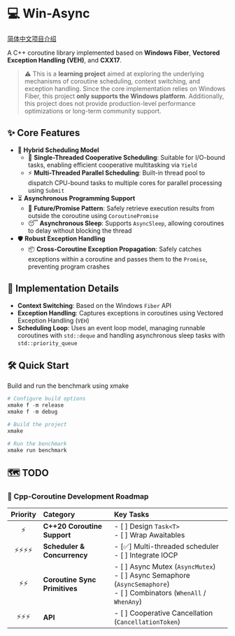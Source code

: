 # 💻 Win-Async

[简体中文项目介绍](README.zh-CN.md)

A C++ coroutine library implemented based on **Windows Fiber**, **Vectored Exception Handling (VEH)**, and **CXX17**.

> ⚠️ This is a **learning project** aimed at exploring the underlying mechanisms of coroutine scheduling, context switching, and exception handling. Since the core implementation relies on Windows Fiber, this project **only supports the Windows platform**. Additionally, this project does not provide production-level performance optimizations or long-term community support.

## ✨ Core Features

- 🚀 **Hybrid Scheduling Model**
  - 🤝 **Single-Threaded Cooperative Scheduling**: Suitable for I/O-bound tasks, enabling efficient cooperative multitasking via `Yield`
  - ⚡ **Multi-Threaded Parallel Scheduling**: Built-in thread pool to dispatch CPU-bound tasks to multiple cores for parallel processing using `Submit`
- ⏳ **Asynchronous Programming Support**
  - 🎁 **Future/Promise Pattern**: Safely retrieve execution results from outside the coroutine using `CoroutinePromise`
  - 😴 **Asynchronous Sleep**: Supports `AsyncSleep`, allowing coroutines to delay without blocking the thread
- 🛡️ **Robust Exception Handling**
  - 📦 **Cross-Coroutine Exception Propagation**: Safely catches exceptions within a coroutine and passes them to the `Promise`, preventing program crashes

## 🔧 Implementation Details

- **Context Switching**: Based on the Windows `Fiber` API
- **Exception Handling**: Captures exceptions in coroutines using Vectored Exception Handling (`VEH`)
- **Scheduling Loop**: Uses an event loop model, managing runnable coroutines with `std::deque` and handling asynchronous sleep tasks with `std::priority_queue`

## 🛠️ Quick Start

Build and run the benchmark using xmake

```powershell
# Configure build options
xmake f -m release
xmake f -m debug

# Build the project
xmake

# Run the benchmark
xmake run benchmark
```

## 🗺️ TODO

### 🚀 Cpp-Coroutine Development Roadmap

| Priority | Category | Key Tasks |
| :---: | :--- | :--- |
| ⚡ | **C++20 Coroutine Support** | - [ ] Design `Task<T>`<br>- [ ] Wrap Awaitables |
| ⚡⚡⚡⚡ | **Scheduler & Concurrency** | - [✅] Multi-threaded scheduler<br>- [ ] Integrate IOCP |
| ⚡⚡ | **Coroutine Sync Primitives** | - [ ] Async Mutex (`AsyncMutex`)<br>- [ ] Async Semaphore (`AsyncSemaphore`)<br>- [ ] Combinators (`WhenAll` / `WhenAny`) |
| ⚡⚡⚡ | **API** | - [ ] Cooperative Cancellation (`CancellationToken`) |